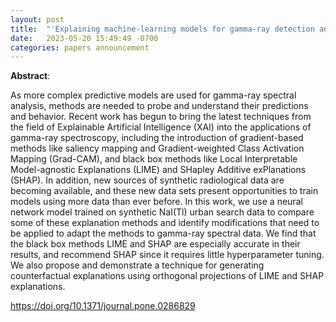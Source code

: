 ```yaml
---
layout: post
title:  "'Explaining machine-learning models for gamma-ray detection and identification' was accepted to PLOS One!" 
date:   2023-05-20 15:49:49 -0700
categories: papers announcement
---
```


**Abstract**:

As more complex predictive models are used for gamma-ray spectral analysis, methods are needed to probe and understand their predictions and behavior. Recent work has begun to bring the latest techniques from the field of Explainable Artificial Intelligence (XAI) into the applications of gamma-ray spectroscopy, including the introduction of gradient-based methods like saliency mapping and Gradient-weighted Class Activation Mapping (Grad-CAM), and black box methods like Local Interpretable Model-agnostic Explanations (LIME) and SHapley Additive exPlanations (SHAP). In addition, new sources of synthetic radiological data are becoming available, and these new data sets present opportunities to train models using more data than ever before. In this work, we use a neural network model trained on synthetic NaI(Tl) urban search data to compare some of these explanation methods and identify modifications that need to be applied to adapt the methods to gamma-ray spectral data. We find that the black box methods LIME and SHAP are especially accurate in their results, and recommend SHAP since it requires little hyperparameter tuning. We also propose and demonstrate a technique for generating counterfactual explanations using orthogonal projections of LIME and SHAP explanations.

https://doi.org/10.1371/journal.pone.0286829

